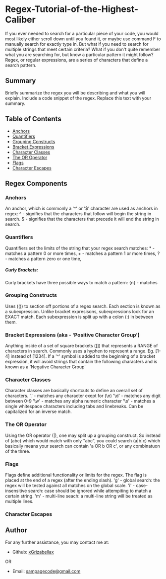# Regex-Tutorial-of-the-Highest-Caliber

If you ever needed to search for a particular piece of your code, you would most likely either scroll down until you found it, or maybe use command F to manually search for exactly type in. But what if you need to search for multiple strings that meet certain criteria? What if you don't quite remember what you are searching for, but know a particular pattern it might follow? Regex, or regular expressions, are a series of characters that define a search pattern.

## Summary

Briefly summarize the regex you will be describing and what you will explain. Include a code snippet of the regex. Replace this text with your summary.

## Table of Contents

- [Anchors](#anchors)
- [Quantifiers](#quantifiers)
- [Grouping Constructs](#grouping-constructs)
- [Bracket Expressions](#bracket-expressions)
- [Character Classes](#character-classes)
- [The OR Operator](#the-or-operator)
- [Flags](#flags)
- [Character Escapes](#character-escapes)

## Regex Components

### Anchors
An anchor, which is commonly a '^' or '\$' character are used as anchors in regex:
^ - signifies that the characters that follow will begin the string in search.
$ - signifies that the characters that precede it will end the string in search.

### Quantifiers
Quantifiers set the limits of the string that your regex search matches:
\* - matches a pattern 0 or more times,
\+ - matches a pattern 1 or more times,
? - matches a pattern zero or one time,
##### Curly Brackets:
Curly brackets have three possible ways to match a pattern:
{n} - matches 

### Grouping Constructs
Uses (()) to section off portions of a regex search. Each section is known as a subexpression. Unlike bracket expresisons, subexpressions look for an EXACT match. Each subexpression is split up with a colon (:) in between them.
### Bracket Expressions (aka - 'Positive Character Group')
Anything inside of a set of square brackets ([]) that represents a RANGE of characters in search. Commonly uses a hyphen to represent a range. Eg. [1-4] instead of [1234].
If a '^' symbol is added to the beginning of a bracket expression, it will avoid strings that contain the following characters and is known as a 'Negative Character Group'


### Character Classes
Character classes are basically shortcuts to define an overall set of characters.
    '.' - matches any character exept for (\n)
    '\d' - matches any digit between 0-9
    '\w' - matches any alpha numeric character 
    '\s' - matches a single whitespace characters including tabs and linebreaks. Can be capitalized for an inverse match.

### The OR Operator
Using the OR operator (|), one may split up a grouping construct. So instead of (abc) which would match with only "abc", you could search (a|b|c) which basically means your search can contain 'a OR b OR c', or any combinatuon of the three.

### Flags
Flags define additional functionality or limits for the regex. The flag is placed at the end of a regex (after the ending slash).
    'g' - global search: the regex will be tested against all matches on the global scale.
    'i' - case-insensitive  search: case should be ignored while attempiting to match a certain string.
    'm' - multi-line seach: a multi-line string will be treated as multiple lines.

### Character Escapes

## Author

  For any further assistance, you may contact me at:

  * Github: [xGrizabellax](<https://github.com/xGrizabellax>)

  OR

  * Email: sampagecode@gmail.com
